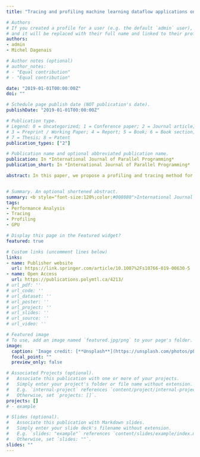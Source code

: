 ```yaml
---
title: "Tracing and profiling machine learning dataflow applications on GPU"

# Authors
# If you created a profile for a user (e.g. the default `admin` user), write the username (folder name) here 
# and it will be replaced with their full name and linked to their profile.
authors:
- admin
- Michel Dagenais

# Author notes (optional)
# author_notes:
# - "Equal contribution"
# - "Equal contribution"

date: "2019-01-01T00:00:00Z"
doi: ""

# Schedule page publish date (NOT publication's date).
publishDate: "2019-01-01T00:00:00Z"

# Publication type.
# Legend: 0 = Uncategorized; 1 = Conference paper; 2 = Journal article;
# 3 = Preprint / Working Paper; 4 = Report; 5 = Book; 6 = Book section;
# 7 = Thesis; 8 = Patent
publication_types: ["2"]

# Publication name and optional abbreviated publication name.
publication: In *International Journal of Parallel Programming*
publication_short: In *International Journal of Parallel Programming*

abstract: In this paper, we propose a profiling and tracing method for dataflow applications with GPU acceleration. Dataflow models can be represented by graphs and are widely used in many domains like signal processing or machine learning. Within the graph, the data flows along the edges, and the nodes correspond to the computing units that process the data. To accelerate the execution, some co-processing units, like GPUs, are often used for computing intensive nodes. The work in this paper aims at providing useful information about the execution of the dataflow graph on the available hardware, in order to understand and possibly improve the performance. The collected traces include low-level information about the CPU, from the Linux Kernel (system calls), as well as mid-level and high-level information respectively about intermediate libraries like CUDA, HIP or HSA, and the dataflow model. This is followed by post-mortem analysis and visualization steps in order to enhance the trace and show useful information to the user. To demonstrate the effectiveness of the method, it was evaluated for TensorFlow, a well-known machine learning library that uses a dataflow computational graph to represent the algorithms. We present a few examples of machine learning applications that can be optimized with the help of the information provided by our proposed method. For example, we reduce the execution time of a face recognition application by a factor of 5X. We suggest a better placement of the computation nodes on the available hardware components for a distributed application. Finally, we also enhance the memory management of an application to speed up the execution.


# Summary. An optional shortened abstract.
summary: <b style="font-size:120%;color:#008080">International Journal of Parallel Programming</b></b><br> Profiling and tracing methods for dataflow machine learning applications with GPU acceleration.
tags: 
- Performance Analysis
- Tracing
- Profiling
- GPU

# Display this page in the Featured widget?
featured: true

# Custom links (uncomment lines below)
links:
- name: Publisher website
  url: https://link.springer.com/article/10.1007%2Fs10766-019-00630-5
- name: Open Access
  url: https://publications.polymtl.ca/4213/
# url_pdf: ''
# url_code: ''
# url_dataset: ''
# url_poster: ''
# url_project: ''
# url_slides: ''
# url_source: ''
# url_video: ''

# Featured image
# To use, add an image named `featured.jpg/png` to your page's folder. 
image:
  caption: 'Image credit: [**Unsplash**](https://unsplash.com/photos/pLCdAaMFLTE)'
  focal_point: ""
  preview_only: false

# Associated Projects (optional).
#   Associate this publication with one or more of your projects.
#   Simply enter your project's folder or file name without extension.
#   E.g. `internal-project` references `content/project/internal-project/index.md`.
#   Otherwise, set `projects: []`.
projects: []
# - example

# Slides (optional).
#   Associate this publication with Markdown slides.
#   Simply enter your slide deck's filename without extension.
#   E.g. `slides: "example"` references `content/slides/example/index.md`.
#   Otherwise, set `slides: ""`.
slides: ""
---
```


<!-- {{% callout note %}}
Click the *Cite* button above to demo the feature to enable visitors to import publication metadata into their reference management software.
{{% /callout %}}

{{% callout note %}}
Create your slides in Markdown - click the *Slides* button to check out the example.
{{% /callout %}}

Supplementary notes can be added here, including [code, math, and images](https://wowchemy.com/docs/writing-markdown-latex/). -->
